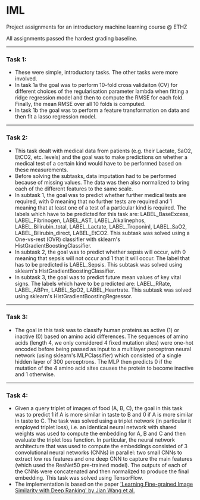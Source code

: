 # IML
Project assignments for an introductory machine learning course @ ETHZ

All assignments passed the hardest grading baseline.

---
### Task 1:
+ These were simple, introductory tasks. The other tasks were more involved.
+ In task 1a the goal was to perform 10-fold cross validaiton (CV) for different choices of the regularisation parameter lambda when fitting a ridge regression model and then to compute the RMSE for each fold. Finally, the mean RMSE over all 10 folds is computed.
+ In task 1b the goal was to perform a feature transformation on data and then fit a lasso regression model.
---
### Task 2:
+ This task dealt with medical data from patients (e.g. their Lactate, SaO2, EtCO2, etc. levels) and the goal was to make predictions on whether a medical test of a certain kind would have to be performed based on these measurements.
+ Before solving the subtasks, data imputation had to be performed because of missing values. The data was then also normalized to bring each of the different features to the same scale.
+ In subtask 1, the goal was to predict whether further  medical tests are required, with 0 meaning that no further tests are required and 1 meaning that at least one of a test of a particular kind is required. The labels which have to be predicted for this task are: LABEL_BaseExcess, LABEL_Fibrinogen, LABEL_AST, LABEL_Alkalinephos, LABEL_Bilirubin_total, LABEL_Lactate, LABEL_TroponinI, LABEL_SaO2, LABEL_Bilirubin_direct, LABEL_EtCO2. This subtask was solved using a One-vs-rest (OVR) classifier with sklearn's HistGradientBoostingClassifier. 
+ In subtask 2, the goal was to predict whether sepsis will occur, with 0 meaning that sepsis will not occur and 1 that it will occur. The label that has to be predicted is LABEL_Sepsis. This subtask was solved using sklearn's HistGradientBoostingClassifier.
+ In subtask 3, the goal was to predict future mean values of key vital signs. The labels which have to be predicted are: LABEL_RRate, LABEL_ABPm, LABEL_SpO2, LABEL_Heartrate. This subtask was solved using sklearn's HistGradientBoostingRegressor. 

---
### Task 3:

+ The goal in this task was to classify human proteins as active (1) or inactive (0) based on amino acid differences. The sequences of amino acids (length 4, we only considered 4 fixed mutation sites) were one-hot encoded before being passed as input to a multilayer perceptron neural network (using sklearn's MLPClassifier) which consisted of a single hidden layer of 300 perceptrons. The MLP then predicts 0 if the mutation of the 4 amino acid sites causes the protein to become inactive and 1 otherwise.

---
### Task 4:

+ Given a query triplet of images of food (A, B, C), the goal in this task was to predict 1 if A is more similar in taste to B and 0 if A is more similar in taste to C.
The task was solved using a triplet network (in particular it employed triplet loss), i.e. an identical neural network with shared weights was used to compute the embedding for A, B and  C and then evaluate the triplet loss function. In particular, the neural network architecture that was used to compute the embeddings consisted of 3 convolutional neural networks (CNNs) in parallel: two small CNNs to extract low res features and one deep CNN to capture the main features (which used the ResNet50 pre-trained model). The outputs of each of the CNNs were concatenated and then normalized to produce the final embedding. This task was solved using TensorFlow.
+ The implementation is based on the paper ['Learning Fine-grained Image Similarity with Deep Ranking' by Jian Wang et al.](https://arxiv.org/abs/1404.4661)
